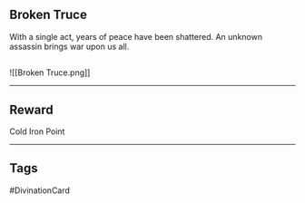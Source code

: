 ## Broken Truce
With a single act, years of peace have been shattered. An unknown assassin brings war upon us all.
## 
![[Broken Truce.png]]

---
## Reward
Cold Iron Point

---
## Tags
#DivinationCard